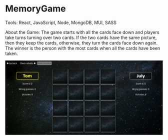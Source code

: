 # MemoryGame

Tools: React, JavaScript, Node, MongoDB, MUI, SASS

About the Game: 
The game starts with all the cards face down and players take turns turning over two cards. If the two cards have the same picture, then they keep the cards, otherwise, they turn the cards face down again. The winner is the person with the most cards when all the cards have been taken. 

![alt text](./memoryGame.png)
